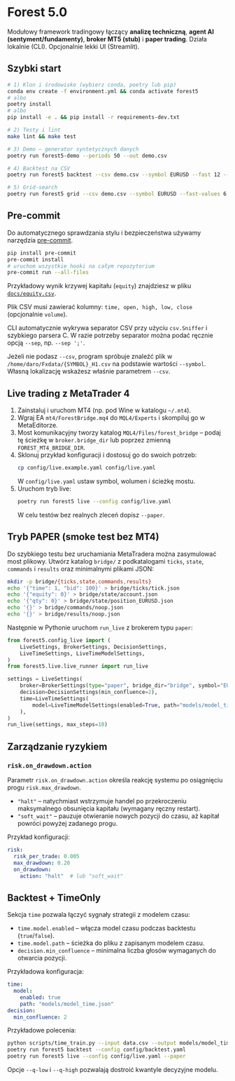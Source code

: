 # Forest 5.0

Modułowy framework tradingowy łączący **analizę techniczną**, **agent AI (sentyment/fundamenty)**,
**broker MT5 (stub)** i **paper trading**. Działa lokalnie (CLI). Opcjonalnie lekki UI (Streamlit).

## Szybki start

```bash
# 1) Klon i środowisko (wybierz conda, poetry lub pip)
conda env create -f environment.yml && conda activate forest5
# albo
poetry install
# albo
pip install -e . && pip install -r requirements-dev.txt

# 2) Testy i lint
make lint && make test

# 3) Demo – generator syntetycznych danych
poetry run forest5-demo --periods 50 --out demo.csv

# 4) Backtest na CSV
poetry run forest5 backtest --csv demo.csv --symbol EURUSD --fast 12 --slow 26

# 5) Grid-search
poetry run forest5 grid --csv demo.csv --symbol EURUSD --fast-values 6:12:6 --slow-values 20:40:10
```

## Pre-commit

Do automatycznego sprawdzania stylu i bezpieczeństwa używamy narzędzia
[pre-commit](https://pre-commit.com).

```bash
pip install pre-commit
pre-commit install
# uruchom wszystkie hooki na całym repozytorium
pre-commit run --all-files
```

Przykładowy wynik krzywej kapitału (`equity`) znajdziesz w pliku [`docs/equity.csv`](docs/equity.csv).

Plik CSV musi zawierać kolumny: `time, open, high, low, close` (opcjonalnie `volume`).

CLI automatycznie wykrywa separator CSV przy użyciu `csv.Sniffer` i szybkiego
parsera C. W razie potrzeby separator można podać ręcznie opcją `--sep`,
np. `--sep ';'`.

Jeżeli nie podasz `--csv`, program spróbuje znaleźć plik w
`/home/daro/Fxdata/{SYMBOL}_H1.csv` na podstawie wartości `--symbol`. Własną
lokalizację wskażesz właśnie parametrem `--csv`.

## Live trading z MetaTrader 4

1. Zainstaluj i uruchom MT4 (np. pod Wine w katalogu `~/.mt4`).
2. Wgraj EA `mt4/ForestBridge.mq4` do `MQL4/Experts` i skompiluj go w MetaEditorze.
3. Most komunikacyjny tworzy katalog `MQL4/Files/forest_bridge` – podaj tę ścieżkę w `broker.bridge_dir` lub poprzez zmienną `FOREST_MT4_BRIDGE_DIR`.
4. Sklonuj przykład konfiguracji i dostosuj go do swoich potrzeb:
   ```bash
   cp config/live.example.yaml config/live.yaml
   ```
   W `config/live.yaml` ustaw symbol, wolumen i ścieżkę mostu.
5. Uruchom tryb live:
   ```bash
   poetry run forest5 live --config config/live.yaml
   ```
   W celu testów bez realnych zleceń dopisz `--paper`.

## Tryb PAPER (smoke test bez MT4)

Do szybkiego testu bez uruchamiania MetaTradera można zasymulować most
plikowy. Utwórz katalog `bridge/` z podkatalogami `ticks`, `state`,
`commands` i `results` oraz minimalnymi plikami JSON:

```bash
mkdir -p bridge/{ticks,state,commands,results}
echo '{"time": 1, "bid": 100}' > bridge/ticks/tick.json
echo '{"equity": 0}' > bridge/state/account.json
echo '{"qty": 0}' > bridge/state/position_EURUSD.json
echo '{}' > bridge/commands/noop.json
echo '{}' > bridge/results/noop.json
```

Następnie w Pythonie uruchom `run_live` z brokerem typu `paper`:

```python
from forest5.config_live import (
    LiveSettings, BrokerSettings, DecisionSettings,
    LiveTimeSettings, LiveTimeModelSettings,
)
from forest5.live.live_runner import run_live

settings = LiveSettings(
    broker=BrokerSettings(type="paper", bridge_dir="bridge", symbol="EURUSD"),
    decision=DecisionSettings(min_confluence=2),
    time=LiveTimeSettings(
        model=LiveTimeModelSettings(enabled=True, path="models/model_time.json"),
    ),
)
run_live(settings, max_steps=10)
```

## Zarządzanie ryzykiem

### `risk.on_drawdown.action`

Parametr `risk.on_drawdown.action` określa reakcję systemu po osiągnięciu
progu `risk.max_drawdown`.

- `"halt"` – natychmiast wstrzymuje handel po przekroczeniu maksymalnego
  obsunięcia kapitału (wymagany ręczny restart).
- `"soft_wait"` – pauzuje otwieranie nowych pozycji do czasu, aż kapitał
  powróci powyżej zadanego progu.

Przykład konfiguracji:

```yaml
risk:
  risk_per_trade: 0.005
  max_drawdown: 0.20
  on_drawdown:
    action: "halt"  # lub "soft_wait"
```

## Backtest + TimeOnly

Sekcja `time` pozwala łączyć sygnały strategii z modelem czasu:

- `time.model.enabled` – włącza model czasu podczas backtestu (`true`/`false`).
- `time.model.path` – ścieżka do pliku z zapisanym modelem czasu.
- `decision.min_confluence` – minimalna liczba głosów wymaganych do otwarcia pozycji.

Przykładowa konfiguracja:

```yaml
time:
  model:
    enabled: true
    path: "models/model_time.json"
decision:
  min_confluence: 2
```

Przykładowe polecenia:

```bash
python scripts/time_train.py --input data.csv --output models/model_time.json --q-low 0.25 --q-high 0.75
poetry run forest5 backtest --config config/backtest.yaml
poetry run forest5 live --config config/live.yaml --paper
```

Opcje `--q-low` i `--q-high` pozwalają dostroić kwantyle decyzyjne modelu.
